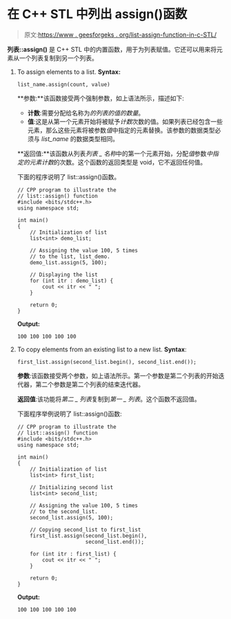 # 在 C++ STL 中列出 assign()函数

> 原文:[https://www . geesforgeks . org/list-assign-function-in-c-STL/](https://www.geeksforgeeks.org/list-assign-function-in-c-stl/)

**列表::assign()** 是 C++ STL 中的内置函数，用于为列表赋值。它还可以用来将元素从一个列表复制到另一个列表。

1.  To assign elements to a list.
    **Syntax:**

    ```
    list_name.assign(count, value) 

    ```

    **参数:**该函数接受两个强制参数，如上语法所示，描述如下:

    *   **计数**:需要分配给名称为*的列表的值的数量*。
    *   **值**:这是从第一个元素开始将被赋予*计数*次数的值。如果列表已经包含一些元素，那么这些元素将被参数*值*中指定的元素替换。该参数的数据类型必须与 *list_name* 的数据类型相同。

    **返回值:**该函数从列表*列表 _ 名称*中的第一个元素开始，分配*值*参数*中指定的元素计数*的次数。这个函数的返回类型是 void，它不返回任何值。

    下面的程序说明了 list::assign()函数。

    ```
    // CPP program to illustrate the
    // list::assign() function
    #include <bits/stdc++.h>
    using namespace std;

    int main()
    {
        // Initialization of list
        list<int> demo_list;

        // Assigning the value 100, 5 times
        // to the list, list_demo.
        demo_list.assign(5, 100);

        // Displaying the list
        for (int itr : demo_list) {
            cout << itr << " ";
        }

        return 0;
    }
    ```

    **Output:**

    ```
    100 100 100 100 100

    ```

2.  To copy elements from an existing list to a new list.
    **Syntax**:

    ```
    first_list.assign(second_list.begin(), second_list.end());

    ```

    **参数**:该函数接受两个参数，如上语法所示。第一个参数是第二个列表的开始迭代器，第二个参数是第二个列表的结束迭代器。

    **返回值**:该功能将*第二 _ 列表*复制到*第一 _ 列表*。这个函数不返回值。

    下面程序举例说明了 list::assign()函数:

    ```
    // CPP program to illustrate the
    // list::assign() function
    #include <bits/stdc++.h>
    using namespace std;

    int main()
    {
        // Initialization of list
        list<int> first_list;

        // Initializing second list
        list<int> second_list;

        // Assigning the value 100, 5 times
        // to the second_list.
        second_list.assign(5, 100);

        // Copying second_list to first_list
        first_list.assign(second_list.begin(),
                          second_list.end());

        for (int itr : first_list) {
            cout << itr << " ";
        }

        return 0;
    }
    ```

    **Output:**

    ```
    100 100 100 100 100

    ```